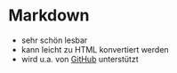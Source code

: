 # Markdown

- sehr schön lesbar
- kann leicht zu HTML konvertiert werden
- wird u.a. von [GitHub](http://github.com) unterstützt
